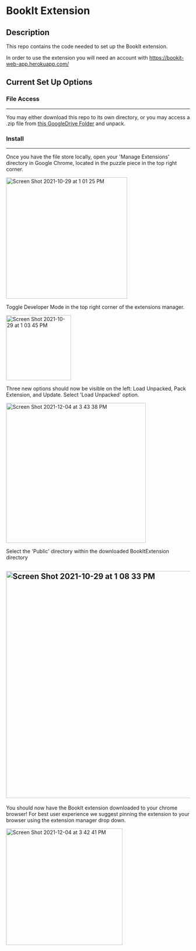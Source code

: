 # BookIt Extension

## Description

This repo contains the code needed to set up the BookIt extension.

In order to use the extension you will need an account with https://bookit-web-app.herokuapp.com/

## Current Set Up Options

### File Access

---

You may either download this repo to its own directory, or you may access a .zip file from [this GoogleDrive Folder](https://drive.google.com/drive/folders/1TgrIyzdR6XfOIlxAeoJUUnp8mCsbMWzh?usp=sharing) and unpack.

### Install

---

Once you have the file store locally, open your 'Manage Extensions' directory in Google Chrome, located in the puzzle piece in the top right corner.

<img width="332" alt="Screen Shot 2021-10-29 at 1 01 25 PM" src="https://user-images.githubusercontent.com/49505960/139481598-ef9e3107-fc3a-48dc-b2b5-57f2f10c2270.png">

Toggle Developer Mode in the top right corner of the extensions manager.

<img width="178" alt="Screen Shot 2021-10-29 at 1 03 45 PM" src="https://user-images.githubusercontent.com/49505960/139481798-8823294a-2a9e-415d-97d6-f176b1a32183.png">

Three new options should now be visible on the left: Load Unpacked, Pack Extension, and Update.
Select 'Load Unpacked' option.

<img width="383" alt="Screen Shot 2021-12-04 at 3 43 38 PM" src="https://user-images.githubusercontent.com/51035495/144724247-1efc83fc-42b4-4940-bb5b-71890cde5584.png">

Select the 'Public' directory within the downloaded BookItExtension directory

## <img width="621" alt="Screen Shot 2021-10-29 at 1 08 33 PM" src="https://user-images.githubusercontent.com/49505960/139482311-5709f67f-79c5-41a2-89ef-837bd84d3fdb.png">

You should now have the BookIt extension downloaded to your chrome browser! For best user experience we suggest pinning the extension to your browser using the extension manager drop down.

<img width="319" alt="Screen Shot 2021-12-04 at 3 42 41 PM" src="https://user-images.githubusercontent.com/51035495/144724266-aaf400ef-d024-4677-8613-cf4b56c19177.png">
